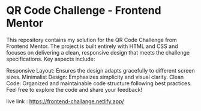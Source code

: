 
# QR Code Challenge - Frontend Mentor
This repository contains my solution for the QR Code Challenge from Frontend Mentor. The project is built entirely with HTML and CSS and focuses on delivering a clean, responsive design that meets the challenge specifications. Key aspects include:

Responsive Layout: Ensures the design adapts gracefully to different screen sizes.
Minimalist Design: Emphasizes simplicity and visual clarity.
Clean Code: Organized and maintainable code structure following best practices.
Feel free to explore the code and share your feedback!

live link : https://frontend-challange.netlify.app/
